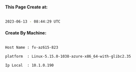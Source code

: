 
   
#### This Page Create at:

```bash

2023-06-13 - 08:44:29 UTC

```

#### Create By Machine:

```bash

Host Name : fv-az615-823

platform  : Linux-5.15.0-1038-azure-x86_64-with-glibc2.35

Ip Local  : 10.1.0.190

```

